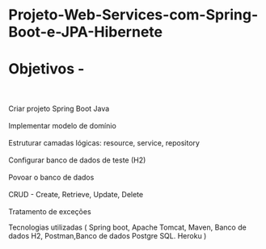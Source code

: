 # Projeto-Web-Services-com-Spring-Boot-e-JPA-Hibernete

# Objetivos -
<br></br>
Criar projeto Spring Boot Java
<br></br>
Implementar modelo de domínio
<br></br>
Estruturar camadas lógicas: resource, service, repository
<br></br>
Configurar banco de dados de teste (H2)
<br></br>
Povoar o banco de dados
<br></br>
CRUD - Create, Retrieve, Update, Delete
<br></br>
Tratamento de exceções

 Tecnologias utilizadas ( Spring boot, Apache Tomcat, Maven, Banco de dados H2, Postman,Banco de dados Postgre SQL. Heroku ) 


